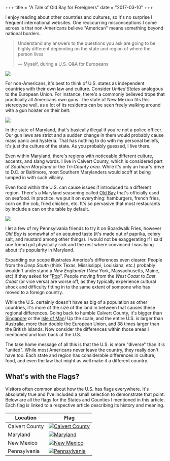 +++
title = "A Tale of Old Bay for Foreigners"
date = "2017-03-10"
+++

I enjoy reading about other countries and cultures, so it's no surprise I frequent international websites. One reoccurring misconceptions I come across is that non-Americans believe "American" means something beyond national borders.

> Understand any answers to the questions you ask are going to be highly 
> different depending on the state and region of where the person lives
>  
> &mdash; Myself, during a U.S. Q&A for Europeans

<img src="/images/old-bay-post/maps/usa.png">

For non-Americans, it's best to think of U.S. states as independent countries with their own law and culture. Consider *United States* analogous to the European Union. For instance, there's a commonly believed trope that practically all Americans own guns. The state of New Mexico fits this stereotype well, as a lot of its residents can be seen freely walking around with a gun holster on their belt. 


<img src="/images/old-bay-post/maps/maryland.png">

In the state of Maryland, that's basically illegal if you're not a police officer. Our gun laws are strict and a sudden change in them would probably cause mass panic and hysteria. That has nothing to do with my personal beliefs, it's just the culture of the state. As you probably guessed, I live there. 


Even within Maryland, there's regions with noticeable different culture, accents, and slang words. I live in Calvert County, which is considered part of *Southern Maryland* or the *Tri-County area*. While it's only an hour's drive to D.C. or Baltimore, most Southern Marylanders would scoff at being lumped in with such villainy.

Even food within the U.S. can cause issues if introduced to a different region. There's a Maryland seasoning called [Old Bay](https://en.wikipedia.org/wiki/Old_Bay_Seasoning) that's officially used on seafood. In practice, we put it on everything: hamburgers, french fries, corn on the cob, fried chicken, etc. It's so pervasive that most restaurants by include a can on the table by default.

<img src="/images/old-bay-post/old-bay.png">

I let a few of my Pennsylvania friends to try it on Boardwalk Fries, however *Old Bay* is somewhat of an acquired taste (it's made out of paprika, celery salt, and mustard among other things). I would not be exaggerating if I said one friend got physically sick and the rest where convinced I was lying about it's popularity in Maryland. 

Expanding our scope illustrates America's differences even clearer. People from the *Deep South* (think Texas, Mississippi, Louisiana, etc.) probably wouldn't understand a *New Englander* (New York, Massachusetts, Maine, etc) if they asked for "[Pop](http://popvssoda.com/)". People moving from the *West Coast* to *East Coast* (or vice versa) are worse off, as they typically experience cultural shock and difficulty fitting in to the same extent of someone who has moved to a foreign country.

While the U.S. certainly doesn't have as big of a population as other countries, it's more of the size of the land in between that causes these regional differences. Going back to humble Calvert County, it's bigger than  [Singapore](https://en.wikipedia.org/wiki/Singapore) or the [Isle of Man](https://en.wikipedia.org/wiki/Isle_of_Man)! Up the scale, and the entire U.S. is larger than Australia, more than double the European Union, and 38 times larger than the British Islands. Now consider the differences within those areas I mentioned and look back at the U.S.

The take home message of all this is that the U.S. is more "diverse" than it is "united". While most Americans never leave the country, they really don't have too. Each state and region has considerable differences in culture, food, and even the law that might as well make it a different country.


## What's with the Flags?
Visitors often common about how the U.S. has flags everywhere. It's absolutely true and I've included a small selection to demonstrate that point. Below are all the flags for the States and Counties I mentioned in this article. Each flag is linked to a respective article describing its history and meaning.

| Location       | Flag                                                        |
| -------------- | ----------------------------------------------------------- |
| Calvert County | [![Calvert County](/images/old-bay-post/flags/calvert.png)](https://flagspot.net/flags/us-md-cv.html) |
| Maryland       | [![Maryland](/images/old-bay-post/flags/maryland.png)](https://en.wikipedia.org/wiki/Flag_of_Maryland) |
| New Mexico     | [![New Mexico](/images/old-bay-post/flags/new-mexico.png)](https://en.wikipedia.org/wiki/Flag_of_New_Mexico) |
| Pennsylvania   | [![Pennsylvania](/images/old-bay-post/flags/pennsylvania.png)](https://en.wikipedia.org/wiki/Flag_and_coat_of_arms_of_Pennsylvania) |
